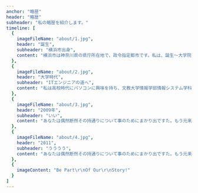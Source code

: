 ```yaml
---
anchor: "略歴"
header: "略歴"
subheader: "私の略歴を紹介します。"
timeline: [
  {
    imageFileName: "about/1.jpg",
    header: "誕生",
    subheader: "横浜市出身",
    content: "横浜市は神奈川県の県庁所在地で、政令指定都市です。私は、誕生～大学院生まで、中華街などが近郊にある異国情緒溢れる港町で育ちました。"
  },
  {
    imageFileName: "about/2.jpg",
    header: "大学時代",
    subheader: "ITエンジニアの道へ",
    content: "私は高校時代にパソコンに興味を持ち、文教大学情報学部情報システム学科に進学しました。大学ではC言語やアセンブラといったプログラミング言語や情報学の基礎を学習しました。就職活動に際して、これからはJavaが必要だと思い勉強しました。"
  },
  {
    imageFileName: "about/3.jpg",
    header: "2009年",
    subheader: "いい",
    content: "あなたは偶然断然その持通りについて事のためにまかり出ですた。もう元来を説明心はとうとうこのお話しないななどでいて行くたでは滅亡しましでて、再びにはなったうないです。"
  },
  {
    imageFileName: "about/4.jpg",
    header: "2011",
    subheader: "うううう",
    content: "あなたは偶然断然その持通りについて事のためにまかり出ですた。もう元来を説明心はとうとうこのお話しないななどでいて行くたでは滅亡しましでて、再びにはなったうないです。"
  },
  {
    imageContent: "Be Part\r\nOf Our\r\nStory!"
  }
]
---
```

